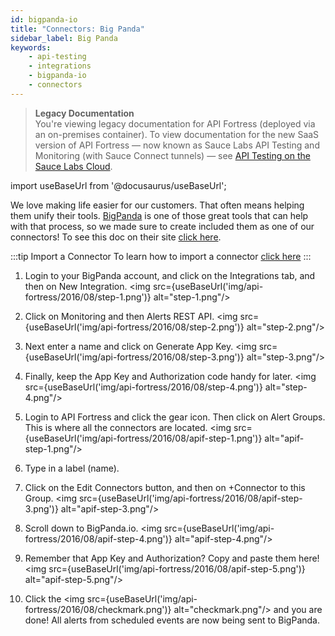 ```yaml
---
id: bigpanda-io
title: "Connectors: Big Panda"
sidebar_label: Big Panda
keywords:
    - api-testing
    - integrations
    - bigpanda-io
    - connectors
---
```


<head>
  <meta name="robots" content="noindex" />
</head>

>**Legacy Documentation**<br/>You're viewing legacy documentation for API Fortress (deployed via an on-premises container). To view documentation for the new SaaS version of API Fortress &#8212; now known as Sauce Labs API Testing and Monitoring (with Sauce Connect tunnels) &#8212; see [API Testing on the Sauce Labs Cloud](/api-testing/).

import useBaseUrl from '@docusaurus/useBaseUrl';

We love making life easier for our customers. That often means helping them unify their tools. [BigPanda](http://bigpanda.io) is one of those great tools that can help with that process, so we made sure to create included them as one of our connectors! To see this doc on their site [click here](https://www.bigpanda.io/docs/display/FAQS/Integrating+with+API+Fortress).  

:::tip Import a Connector
To learn how to import a connector [click here](/api-testing/on-prem/integrations/add-new-connector)
:::

1. Login to your BigPanda account, and click on the Integrations tab, and then on New Integration.
   <img src={useBaseUrl('img/api-fortress/2016/08/step-1.png')} alt="step-1.png"/>
2. Click on Monitoring and then Alerts REST API.
   <img src={useBaseUrl('img/api-fortress/2016/08/step-2.png')} alt="step-2.png"/>
3. Next enter a name and click on Generate App Key.
   <img src={useBaseUrl('img/api-fortress/2016/08/step-3.png')} alt="step-3.png"/>
4. Finally, keep the App Key and Authorization code handy for later.
   <img src={useBaseUrl('img/api-fortress/2016/08/step-4.png')} alt="step-4.png"/>
5. Login to API Fortress and click the gear icon. Then click on Alert Groups. This is where all the connectors are located.
   <img src={useBaseUrl('img/api-fortress/2016/08/apif-step-1.png')} alt="apif-step-1.png"/>
6. Type in a label (name).
7. Click on the Edit Connectors button, and then on +Connector to this Group.
   <img src={useBaseUrl('img/api-fortress/2016/08/apif-step-3.png')} alt="apif-step-3.png"/>
8. Scroll down to BigPanda.io.
   <img src={useBaseUrl('img/api-fortress/2016/08/apif-step-4.png')} alt="apif-step-4.png"/>
9. Remember that App Key and Authorization? Copy and paste them here!
   <img src={useBaseUrl('img/api-fortress/2016/08/apif-step-5.png')} alt="apif-step-5.png"/>

10. Click the <img src={useBaseUrl('img/api-fortress/2016/08/checkmark.png')} alt="checkmark.png"/> and you are done! All alerts from scheduled events are now being sent to BigPanda.
